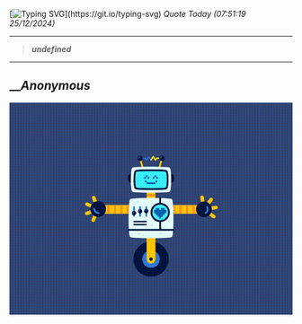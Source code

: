 [![Typing SVG](https://readme-typing-svg.herokuapp.com?font=Press+Start+2P&color=C2F784&size=35&width=900&height=100&lines=Hello+World%2C+I'm+Hung+!)](https://git.io/typing-svg) 
_Quote Today (07:51:19 25/12/2024)_
___
>**_undefined_**
___

## __**_Anonymous_**

![RobotDance](src/assets/images/robot-dancing-dribble.gif?style=center)
